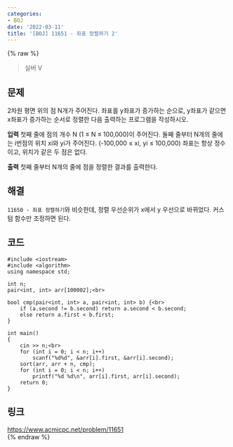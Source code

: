 ```yaml
---
categories:
- BOJ
date: '2022-03-11'
title: '[BOJ] 11651 - 좌표 정렬하기 2'
---
```


{% raw %}
> 실버 V<br>

## 문제
2차원 평면 위의 점 N개가 주어진다. 좌표를 y좌표가 증가하는 순으로, y좌표가 같으면 x좌표가 증가하는 순서로 정렬한 다음 출력하는 프로그램을 작성하시오.

**입력**
첫째 줄에 점의 개수 N (1 ≤ N ≤ 100,000)이 주어진다. 둘째 줄부터 N개의 줄에는 i번점의 위치 xi와 yi가 주어진다. (-100,000 ≤ xi, yi  ≤ 100,000) 좌표는 항상 정수이고, 위치가 같은 두 점은 없다.

**출력**
첫째 줄부터 N개의 줄에 점을 정렬한 결과를 출력한다.

##  해결
`11650 - 좌표 정렬하기`와 비슷한데, 정렬 우선순위가 x에서 y 우선으로 바뀌었다. 커스텀 함수만 조정하면 된다.

## 코드
```
#include <iostream>
#include <algorithm>
using namespace std;

int n;
pair<int, int> arr[100002];<br>

bool cmp(pair<int, int> a, pair<int, int> b) {<br>
	if (a.second != b.second) return a.second < b.second;
	else return a.first < b.first;
}

int main()
{
	cin >> n;<br>
	for (int i = 0; i < n; i++)
		scanf("%d%d", &arr[i].first, &arr[i].second);
	sort(arr, arr + n, cmp);
	for (int i = 0; i < n; i++)
		printf("%d %d\n", arr[i].first, arr[i].second);
	return 0;
}
```

## 링크
https://www.acmicpc.net/problem/11651<br>
{% endraw %}